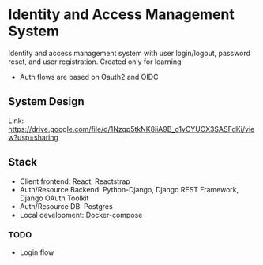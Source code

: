 # Identity and Access Management System
Identity and access management system with user login/logout, password reset, and user registration. Created only for learning
- Auth flows are based on Oauth2 and OIDC

## System Design
Link: https://drive.google.com/file/d/1Nzqp5tkNK8iiA9B_o1vCYUOX3SASFdKi/view?usp=sharing

## Stack
- Client frontend: React, Reactstrap
- Auth/Resource Backend: Python-Django, Django REST Framework, Django OAuth Toolkit
- Auth/Resource DB: Postgres
- Local development: Docker-compose

### TODO
- Login flow